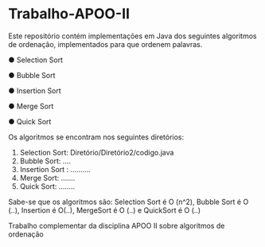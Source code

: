 # Trabalho-APOO-II


Este repositório contém implementações em Java dos seguintes algoritmos de
ordenação, implementados para que ordenem palavras.

  ● Selection Sort
  
  ● Bubble Sort
  
  ● Insertion Sort
  
  ● Merge Sort
  
  ● Quick Sort
  
  
Os algoritmos se encontram nos seguintes diretórios:
  1. Selection Sort: Diretório/Diretório2/codigo.java
  2. Bubble Sort: ….
  3. Insertion Sort : ……….
  4. Merge Sort: …….
  5. Quick Sort: ……..
  
  
Sabe-se que os algoritmos são: Selection Sort é O (n^2), Bubble Sort é O (..), Insertion é
O(..), MergeSort é O (..) e QuickSort é O (..)


Trabalho complementar da disciplina APOO II sobre algoritmos de ordenação
